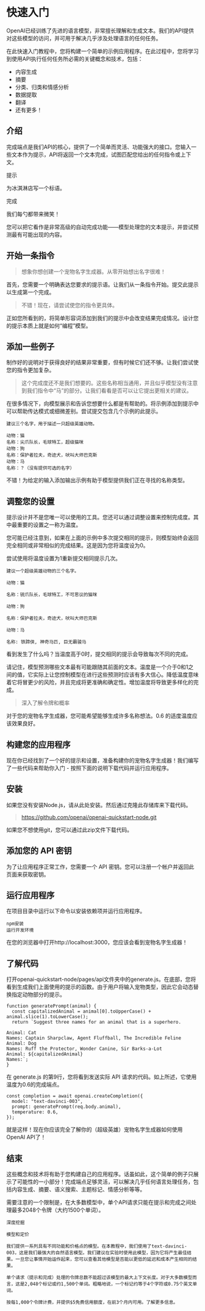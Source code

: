 # 快速入门

OpenAI已经训练了先进的语言模型，非常擅长理解和生成文本。我们的API提供对这些模型的访问，并可用于解决几乎涉及处理语言的任何任务。

在此快速入门教程中，您将构建一个简单的示例应用程序。在此过程中，您将学习到使用API执行任何任务所必需的关键概念和技术，包括：

- 内容生成
- 摘要
- 分类、归类和情感分析
- 数据提取
- 翻译
- 还有更多！

## 介绍

完成端点是我们API的核心，提供了一个简单而灵活、功能强大的接口。您输入一些文本作为提示，API将返回一个文本完成，试图匹配您给出的任何指令或上下文。

提示

为冰淇淋店写一个标语。

完成

我们每勺都带来微笑！

您可以把它看作是非常高级的自动完成功能——模型处理您的文本提示，并尝试预测最有可能出现的内容。

## 开始一条指令

>想象你想创建一个宠物名字生成器。从零开始想出名字很难！

首先，您需要一个明确表达您要求的提示语。让我们从一条指令开始。提交此提示以生成第一个完成。

>不错！现在，请尝试使您的指令更具体。

正如您所看到的，将简单形容词添加到我们的提示中会改变结果完成情况。设计您的提示本质上就是如何“编程”模型。

## 添加一些例子

制作好的说明对于获得良好的结果非常重要，但有时候它们还不够。让我们尝试使您的指令更加复杂。

> 这个完成度还不是我们想要的。这些名称相当通用，并且似乎模型没有注意到我们指令中“马”的部分。让我们看看是否可以让它提出更相关的建议。

在很多情况下，向模型展示和告诉您想要什么都是有帮助的。将示例添加到提示中可以帮助传达模式或细微差别。尝试提交包含几个示例的此提示。

```
建议三个名字，用于描述一只超级英雄动物。

动物：猫
名称：尖爪队长，毛球特工，超级猫咪
动物：狗
名称：保护者拉夫，奇迹犬，吠叫大师巴克斯
动物：马
名称：？（没有提供可选的名字）
```
不错！为给定的输入添加输出示例有助于模型提供我们正在寻找的名称类型。

## 调整您的设置

提示设计并不是您唯一可以使用的工具。您还可以通过调整设置来控制完成度。其中最重要的设置之一称为温度。

您可能已经注意到，如果在上面的示例中多次提交相同的提示，则模型始终会返回完全相同或非常相似的完成结果。这是因为您将温度设为0。

尝试使用将温度设置为1重新提交相同提示几次。
```
建议一个超级英雄动物的三个名字。

动物：猫

名称：锐爪队长，毛球特工，不可思议的猫咪

动物：狗

名称：保护者拉夫，奇迹犬，吠叫大师巴克斯

动物：马

名称: 铁蹄侠, 神奇马匹, 巨无霸骏马
```
看到发生了什么吗？当温度高于0时，提交相同的提示会导致每次不同的完成。

请记住，模型预测哪些文本最有可能跟随其前面的文本。温度是一个介于0和1之间的值，它实际上让您控制模型在进行这些预测时应该有多大信心。降低温度意味着它将冒更少的风险，并且完成将更准确和确定性。增加温度将导致更多样化的完成。

>深入了解令牌和概率

对于您的宠物名字生成器，您可能希望能够生成许多名称想法。0.6 的适度温度应该效果良好。

## 构建您的应用程序

现在你已经找到了一个好的提示和设置，准备构建你的宠物名字生成器！我们编写了一些代码来帮助你入门 - 按照下面的说明下载代码并运行应用程序。

## 安装

如果您没有安装Node.js，请从此处安装。然后通过克隆此存储库来下载代码。

>https://github.com/openai/openai-quickstart-node.git

如果您不想使用git，您可以通过此zip文件下载代码。

## 添加您的 API 密钥

为了让应用程序正常工作，您需要一个 API 密钥。您可以注册一个帐户并返回此页面来获取密钥。

## 运行应用程序

在项目目录中运行以下命令以安装依赖项并运行应用程序。
```
npm安装
运行开发环境
```
在您的浏览器中打开http://localhost:3000，您应该会看到宠物名字生成器！

## 了解代码

打开openai-quickstart-node/pages/api文件夹中的generate.js。在底部，您将看到生成我们上面使用的提示的函数。由于用户将输入宠物类型，因此它会动态替换指定动物部分的提示。


```
function generatePrompt(animal) {
  const capitalizedAnimal = animal[0].toUpperCase() + animal.slice(1).toLowerCase();
  return `Suggest three names for an animal that is a superhero.

Animal: Cat
Names: Captain Sharpclaw, Agent Fluffball, The Incredible Feline
Animal: Dog
Names: Ruff the Protector, Wonder Canine, Sir Barks-a-Lot
Animal: ${capitalizedAnimal}
Names:`;
}
```

在 generate.js 的第9行，您将看到发送实际 API 请求的代码。如上所述，它使用温度为0.6的完成端点。


```
const completion = await openai.createCompletion({
  model: "text-davinci-003",
  prompt: generatePrompt(req.body.animal),
  temperature: 0.6,
});
```

就是这样！现在你应该完全了解你的（超级英雄）宠物名字生成器如何使用OpenAI API了！

## 结束

这些概念和技术将有助于您构建自己的应用程序。话虽如此，这个简单的例子只展示了可能性的一小部分！完成端点足够灵活，可以解决几乎任何语言处理任务，包括内容生成、摘要、语义搜索、主题标记、情感分析等等。

需要注意的一个限制是，在大多数模型中，单个API请求只能在提示和完成之间处理最多2048个令牌（大约1500个单词）。

```
深度挖掘

模型和定价

我们提供一系列具有不同功能和价格点的模型。在本教程中，我们使用了text-davinci-003，这是我们最强大的自然语言模型。我们建议在实验时使用此模型，因为它将产生最佳结果。一旦您让事情开始运作起来，您可以查看其他模型是否能以更低的延迟和成本产生相同的结果。

单个请求（提示和完成）处理的令牌总数不能超过该模型的最大上下文长度。对于大多数模型而言，这是2,048个标记或约1,500个单词。粗略地说，一个标记约等于4个字符或0.75个英文单词。

按每1,000个令牌计费，并提供$5免费信用额度，在前3个月内可用。了解更多信息。
```
